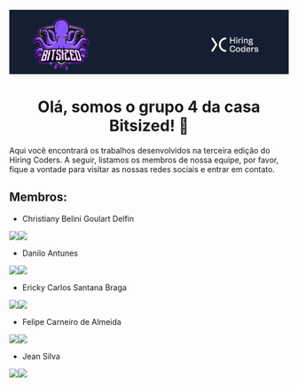 ![image](covers/bitsized.png)
<h1 align = "center">Olá, somos o grupo 4 da casa Bitsized! 🐙
</h1>

Aqui você encontrará os trabalhos desenvolvidos na terceira edição do Hiring Coders. A seguir, listamos os membros de nossa equipe, por favor, fique a vontade para visitar as nossas redes sociais e entrar em contato.

<h2>Membros:</h2>

- Christiany Belini Goulart Delfin
<p align='center'>
  <a href="#" target="_blank">
    <img align="left" src="https://img.shields.io/badge/Github-423f6d?style=for-the-badge&logo=github&logoColor=753ed2" />        
  </a>&nbsp;&nbsp;
  <a href="#" target="_blank">
    <img align="left" src="https://img.shields.io/badge/LinkedIN-423f6d?style=for-the-badge&logo=linkedin&logoColor=753ed2" />
  </a>&nbsp;&nbsp;
</p>

  
- Danilo Antunes
  
<p align='center'>
  <a href="#" target="_blank">
    <img align="left" src="https://img.shields.io/badge/Github-423f6d?style=for-the-badge&logo=github&logoColor=753ed2" />        
  </a>&nbsp;&nbsp;
  <a  href="#" target="_blank">
    <img align="left" src="https://img.shields.io/badge/LinkedIN-423f6d?style=for-the-badge&logo=linkedin&logoColor=753ed2" />
  </a>&nbsp;&nbsp;
</p>

  
- Ericky Carlos Santana Braga 
  
<p align='center'>
  <a href="#" target="_blank">
    <img align="left" src="https://img.shields.io/badge/Github-423f6d?style=for-the-badge&logo=github&logoColor=753ed2" />        
  </a>&nbsp;&nbsp;
  <a href="#" target="_blank">
    <img align="left" src="https://img.shields.io/badge/LinkedIN-423f6d?style=for-the-badge&logo=linkedin&logoColor=753ed2" />
  </a>&nbsp;&nbsp;
</p>

  
- Felipe Carneiro de Almeida
  
<p align='center'>
  <a href="#" target="_blank">
    <img align="left" src="https://img.shields.io/badge/Github-423f6d?style=for-the-badge&logo=github&logoColor=753ed2" />        
  </a>&nbsp;&nbsp;
  <a href="#" target="_blank">
    <img align="left" src="https://img.shields.io/badge/LinkedIN-423f6d?style=for-the-badge&logo=linkedin&logoColor=753ed2" />
  </a>&nbsp;&nbsp;
</p>

  
- Jean Silva
  
<p align='center'>
  <a href="https://github.com/jeansilvatech" target="_blank">
    <img align="left" src="https://img.shields.io/badge/Github-423f6d?style=for-the-badge&logo=github&logoColor=753ed2" />        
  </a>&nbsp;&nbsp;
  <a href="https://www.linkedin.com/in/jeanpesil/" target="_blank">
    <img align="left" src="https://img.shields.io/badge/LinkedIN-423f6d?style=for-the-badge&logo=linkedin&logoColor=753ed2" />
  </a>&nbsp;&nbsp;
</p>
